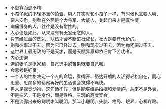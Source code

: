 - 不患寡而患不均
- 小孩子似的不轻不重的拍着，男人其实就和小孩子一样，有时候也需要人哄、要人安慰，别看在外面是个大将军、大能人，关起门来才是真性情。
- 病痛缠身的人，往往是没有耐性的。
- 人心便是如此，从来没有有无妄无念的人。
- 只有经过血的洗礼，队伍才会不断茁壮成长，壮大是要有代价的。
- 别和往事过不去，因为它已经过去。别和现实过不去，因为你还要过不去。
- 这世界上最无敌的不是天才，而是天赋异禀却依旧肯下苦功者。
- 内心透彻
- 选的妻子是搅家精，自己选中的苦果就要自己咽。
- 会思考是好事。
- 一个人的性格决定一个人的命运，看得开、豁达开朗的人活得轻松自在，而心思重、思虑多的给他再好的生活也会觉得不痛快。
- 男人是视觉动物，这句话不假；但是能够维系婚姻和爱情的，从来不是外表，不是技艺，不是身份，而是性格、三观的高度契合。
- 不是流露出来的聪明才叫聪明，那叫小聪明。头脑、格局、眼界、心机谋略。
